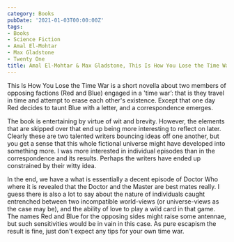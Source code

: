 ```yaml
---
category: Books
pubDate: '2021-01-03T00:00:00Z'
tags:
- Books
- Science Fiction
- Amal El-Mohtar
- Max Gladstone
- Twenty One
title: Amal El-Mohtar & Max Gladstone, This Is How You Lose the Time War
---
```

This Is How You Lose the Time War is a short novella about two members of opposing factions (Red and Blue) engaged in a 'time war’: that is they travel in time and attempt to erase each other's existence. Except that one day Red decides to taunt Blue with a letter, and a correspondence emerges.

The book is entertaining by virtue of wit and brevity. However, the elements that are skipped over that end up being more interesting to reflect on later. Clearly these are two talented writers bouncing ideas off one another, but you get a  sense that this whole fictional universe might have developed into something more. I was more interested in individual episodes than in the correspondence and its results. Perhaps the writers have ended up constrained by their witty idea.

In the end, we have a what is essentially a decent episode of Doctor Who where it is revealed that the Doctor and the Master are best mates really. I guess there is also a lot to say about the nature of individuals caught entrenc­hed between two incompatible world-views (or universe-views as the case may be), and the ability of love to play a wild card in that game. The names Red and Blue for the opposing sides might raise some antennae, but such sensitivities would be in vain in this case. As pure escapism the result is fine, just don't expect any tips for your own time war.
